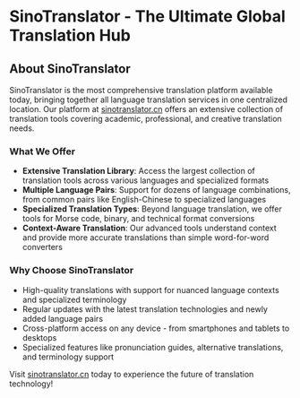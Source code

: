 # SinoTranslator - The Ultimate Global Translation Hub

## About SinoTranslator

SinoTranslator is the most comprehensive translation platform available today, bringing together all language translation services in one centralized location. Our platform at [sinotranslator.cn](https://sinotranslator.cn) offers an extensive collection of translation tools covering academic, professional, and creative translation needs.

### What We Offer

- **Extensive Translation Library**: Access the largest collection of translation tools across various languages and specialized formats
- **Multiple Language Pairs**: Support for dozens of language combinations, from common pairs like English-Chinese to specialized languages
- **Specialized Translation Types**: Beyond language translation, we offer tools for Morse code, binary, and technical format conversions
- **Context-Aware Translation**: Our advanced tools understand context and provide more accurate translations than simple word-for-word converters

### Why Choose SinoTranslator

- High-quality translations with support for nuanced language contexts and specialized terminology
- Regular updates with the latest translation technologies and newly added language pairs
- Cross-platform access on any device - from smartphones and tablets to desktops
- Specialized features like pronunciation guides, alternative translations, and terminology support

Visit [sinotranslator.cn](https://sinotranslator.cn) today to experience the future of translation technology!

